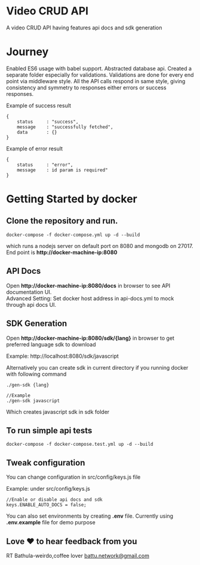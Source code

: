 # Video CRUD API
A video CRUD API having features api docs and sdk generation

# Journey
Enabled ES6 usage with babel support. Abstracted database api. Created a separate folder especially for validations. Validations are done for every end point via middleware style. All the API calls respond in same style, giving consistency and symmetry to responses either errors or success responses. 

Example of success result 
```
{ 
    status     : "success",   
    message    : "successfully fetched",
    data       : {} 
}
```

Example of error result
```
{ 
    status     : "error",  
    message    : id param is required"   
}
```
# Getting Started by docker

## Clone the repository and run. 

``docker-compose -f docker-compose.yml up -d --build``

which runs a nodejs server on default port on 8080 and mongodb on 27017.
End point is **http://docker-machine-ip:8080**

## API Docs
Open **http://docker-machine-ip:8080/docs** in browser to see API documentation UI.  
Advanced Setting: Set docker host address in api-docs.yml to mock through api docs UI.

## SDK Generation
Open **http://docker-machine-ip:8080/sdk/{lang}** in browser 
to get preferred language sdk to download

Example: http://localhost:8080/sdk/javascript

Alternatively you can create sdk in current directory if you running docker with following command
```
./gen-sdk {lang}

//Example
./gen-sdk javascript
```
Which creates javascript sdk in sdk folder


## To run simple api tests

``docker-compose -f docker-compose.test.yml up -d --build``

## Tweak configuration
You can change configuration in  src/config/keys.js file

Example: under src/config/keys.js
```
//Enable or disable api docs and sdk
keys.ENABLE_AUTO_DOCS = false; 
```

You can also set environments by creating **.env** file.
Currently using **.env.example** file for demo purpose

## Love :heart: to hear feedback from you
RT Bathula-weirdo,coffee lover
battu.network@gmail.com
